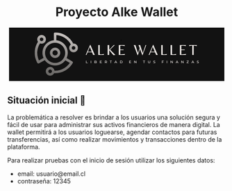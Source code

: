 <h1 align="center">Proyecto Alke Wallet</h1>
<p align="center"><img src="https://github.com/Rafael-Serrano-V/alkeWallet/blob/main/img/logo-alke-wallet.png"> </p>


<h2>Situación inicial 📍</h2>
<p>La problemática a resolver es brindar a
los usuarios una solución segura y fácil de usar para administrar sus
activos financieros de manera digital. La wallet permitirá a los usuarios
loguearse, agendar contactos para futuras transferencias, así como
realizar movimientos y transacciones dentro de la plataforma.</p>

<p>Para realizar pruebas con el inicio de sesión utilizar los siguientes datos: </p>
<ul>
  <li>email: usuario@email.cl</li>
  <li> contraseña: 12345</li>
</ul>
